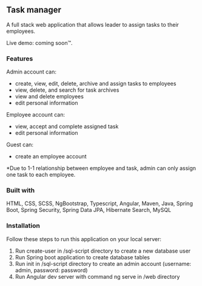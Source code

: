 ## Task manager
A full stack web application that allows leader to assign tasks to their employees.

Live demo: coming soon™.

### Features
Admin account can: 
- create, view, edit, delete, archive and assign tasks to employees
- view, delete, and search for task archives
- view and delete employees
- edit personal information

Employee account can:
- view, accept and complete assigned task
- edit personal information

Guest can:
- create an employee account

*Due to 1-1 relationship between employee and task, admin can only assign one task to each employee. 

### Built with
HTML, CSS, SCSS, NgBootstrap, Typescript, Angular, Maven, Java, Spring Boot, Spring Security, Spring Data JPA, Hibernate Search, MySQL

### Installation
Follow these steps to run this application on your local server:
1. Run create-user in /sql-script directory to create a new database user
2. Run Spring boot application to create database tables
3. Run init in /sql-script directory to create an admin account (username: admin, password: password)
4. Run Angular dev server with command ng serve in /web directory







